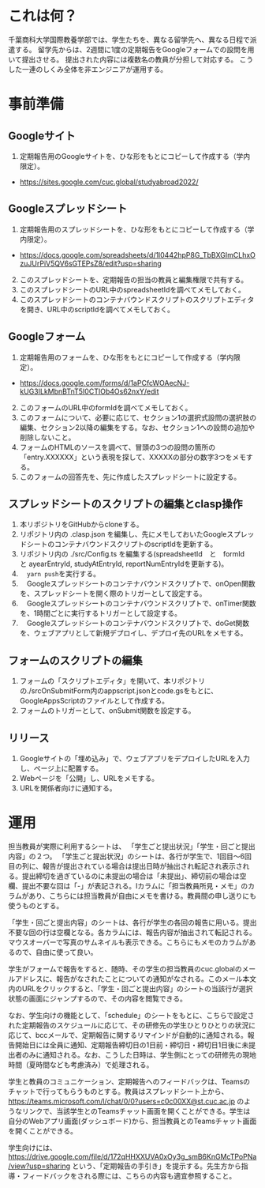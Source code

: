 # これは何？

千葉商科大学国際教養学部では、学生たちを、異なる留学先へ、異なる日程で派遣する。 留学先からは、2週間に1度の定期報告をGoogleフォームでの設問を用いて提出させる。 提出された内容には複数名の教員が分担して対応する。
こうした一連のしくみ全体を非エンジニアが運用する。

# 事前準備

## Googleサイト

1. 定期報告用のGoogleサイトを、ひな形をもとにコピーして作成する（学内限定）。
  * https://sites.google.com/cuc.global/studyabroad2022/

## Googleスプレッドシート

1. 定期報告用のスプレッドシートを、ひな形をもとにコピーして作成する（学内限定）。
  * https://docs.google.com/spreadsheets/d/1l0442hpP8G_TbBXGImCLhxOzuJUrPiV5QV6sGTEPsZ8/edit?usp=sharing
2. このスプレッドシートを、定期報告の担当の教員と編集権限で共有する。
3. このスプレッドシートのURL中のspreadsheetIdを調べてメモしておく。
4. このスプレッドシートのコンテナバウンドスクリプトのスクリプトエディタを開き、URL中のscriptIdを調べてメモしておく。

## Googleフォーム

1. 定期報告用のフォームを、ひな形をもとにコピーして作成する（学内限定）。
  * https://docs.google.com/forms/d/1aPCfcWOAecNJ-kUG3ILkMbnBTnT5I0CTIOb4Os62nxY/edit
2. このフォームのURL中のformIdを調べてメモしておく。
3. このフォームについて、必要に応じて、セクション1の選択式設問の選択肢の編集、セクション2以降の編集をする。なお、セクション1への設問の追加や削除しないこと。
4. フォームのHTMLのソースを調べて、冒頭の3つの設問の箇所の「entry.XXXXXX」という表現を探して、XXXXXの部分の数字3つをメモする。
5. このフォームの回答先を、先に作成したスプレッドシートに設定する。

## スプレッドシートのスクリプトの編集とclasp操作

1. 本リポジトリをGitHubからcloneする。
2. リポジトリ内の .clasp.json を編集し、先にメモしておいたGoogleスプレッドシートのコンテナバウンドスクリプトのscriptIdを更新する。
3. リポジトリ内の ./src/Config.ts を編集する(spreadsheetId　と　formId　と ayearEntryId, studyAtEntryId, reportNumEntryIdを更新する)。
4. 　`yarn push`を実行する。
5. 　Googleスプレッドシートのコンテナバウンドスクリプトで、onOpen関数を、スプレッドシートを開く際のトリガーとして設定する。
6. 　Googleスプレッドシートのコンテナバウンドスクリプトで、onTimer関数を、1時間ごとに実行するトリガーとして設定する。
7. 　Googleスプレッドシートのコンテナバウンドスクリプトで、doGet関数を、ウェブアプリとして新規デプロイし、デプロイ先のURLをメモする。

## フォームのスクリプトの編集

1. フォームの「スクリプトエディタ」を開いて、本リポジトリの./srcOnSubmitForm内のappscript.jsonとcode.gsをもとに、GoogleAppsScriptのファイルとして作成する。
2. フォームのトリガーとして、onSubmit関数を設定する。

## リリース

1. Googleサイトの「埋め込み」で、ウェブアプリをデプロイしたURLを入力し、ページ上に配置する。
2. Webページを「公開」し、URLをメモする。
3. URLを関係者向けに通知する。

# 運用

担当教員が実際に利用するシートは、 「学生ごと提出状況」「学生・回ごと提出内容」の２つ。
「学生ごと提出状況」のシートは、各行が学生で、1回目〜6回目の列に、報告が提出されている場合は提出日時が抽出され転記され表示される。提出締切を過ぎているのに未提出の場合は「未提出」、締切前の場合は空欄、提出不要な回は「-」が表記される。Iカラムに「担当教員所見・メモ」のカラムがあり、こちらには担当教員が自由にメモを書ける。教員間の申し送りにも使うものとする。

「学生・回ごと提出内容」のシートは、各行が学生の各回の報告に用いる。提出不要な回の行は空欄となる。各カラムには、報告内容が抽出されて転記される。マウスオーバーで写真のサムネイルも表示できる。こちらにもメモのカラムがあるので、自由に使って良い。

学生がフォームで報告をすると、随時、その学生の担当教員のcuc.globalのメールアドレスに、報告がなされたことについての通知がなされる。このメール本文内のURLをクリックすると、「学生・回ごと提出内容」のシートの当該行が選択状態の画面にジャンプするので、その内容を閲覧できる。

なお、学生向けの機能として、「schedule」のシートをもとに、こちらで設定された定期報告のスケジュールに応じて、その研修先の学生ひとりひとりの状況に応じて、bccメールで、定期報告に関するリマインドが自動的に通知される。報告開始日には全員に通知、定期報告締切日の1日前・締切日・締切日1日後に未提出者のみに通知される。なお、こうした日時は、学生側にとっての研修先の現地時間（夏時間なども考慮済み）で処理される。

学生と教員のコミュニケーション、定期報告へのフィードバックは、Teamsのチャットで行ってもらうものとする。教員はスプレッドシート上から、https://teams.microsoft.com/l/chat/0/0?users=c0c00XX@st.cuc.ac.jp
のようなリンクで、当該学生とのTeamsチャット画面を開くことができる。学生は自分のWebアプリ画面(ダッシュボード)から、担当教員とのTeamsチャット画面を開くことができる。

学生向けには、https://drive.google.com/file/d/172qHHXXUVA0xOy3g_smB6KnGMcTPoPNa/view?usp=sharing
という、「定期報告の手引き」を提示する。先生方から指導・フィードバックをされる際には、こちらの内容も適宜参照すること。
